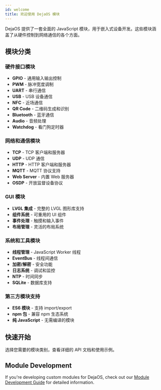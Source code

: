 ```yaml
---
id: welcome
title: 欢迎使用 DejaOS 模块
---
```


DejaOS 提供了一套全面的 JavaScript 模块，用于嵌入式设备开发。这些模块涵盖了从硬件控制到网络通信的各个方面。

## 模块分类

### 硬件接口模块

- **GPIO** - 通用输入输出控制
- **PWM** - 脉冲宽度调制
- **UART** - 串行通信
- **USB** - USB 设备通信
- **NFC** - 近场通信
- **QR Code** - 二维码生成和识别
- **Bluetooth** - 蓝牙通信
- **Audio** - 音频处理
- **Watchdog** - 看门狗定时器

### 网络和通信模块

- **TCP** - TCP 客户端和服务器
- **UDP** - UDP 通信
- **HTTP** - HTTP 客户端和服务器
- **MQTT** - MQTT 协议支持
- **Web Server** - 内置 Web 服务器
- **OSDP** - 开放监督设备协议

### GUI 模块

- **LVGL 集成** - 完整的 LVGL 图形库支持
- **组件系统** - 可重用的 UI 组件
- **事件处理** - 触摸和输入事件
- **布局管理** - 灵活的布局系统

### 系统和工具模块

- **线程管理** - JavaScript Worker 线程
- **EventBus** - 线程间通信
- **加密/解密** - 安全功能
- **日志系统** - 调试和监控
- **NTP** - 时间同步
- **SQLite** - 数据库支持

### 第三方模块支持

- **ES6 模块** - 支持 import/export
- **npm 包** - 兼容 npm 生态系统
- **纯 JavaScript** - 无需编译的模块

## 快速开始

选择您需要的模块类别，查看详细的 API 文档和使用示例。

## Module Development

If you're developing custom modules for DejaOS, check out our [Module Development Guide](../docs/module-development) for detailed information.
